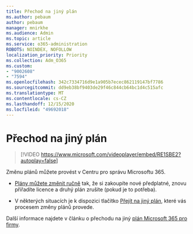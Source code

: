 ```yaml
---
title: Přechod na jiný plán
ms.author: pebaum
author: pebaum
manager: mnirkhe
ms.audience: Admin
ms.topic: article
ms.service: o365-administration
ROBOTS: NOINDEX, NOFOLLOW
localization_priority: Priority
ms.collection: Adm_O365
ms.custom:
- "9002608"
- "7594"
ms.openlocfilehash: 342c7334716d9e1a905b7ecec862119147bf7786
ms.sourcegitcommit: dd9eb38bf9403de29f46c844cb64bc1d4c515afc
ms.translationtype: MT
ms.contentlocale: cs-CZ
ms.lasthandoff: 12/15/2020
ms.locfileid: "49692018"
---
```

# <a name="switch-to-a-different-plan"></a>Přechod na jiný plán

> [!VIDEO https://www.microsoft.com/videoplayer/embed/RE1SBE2?autoplay=false]

Změnu plánů můžete provést v Centru pro správu Microsoftu 365.

- [Plány můžete změnit ručně](https://docs.microsoft.com/microsoft-365/commerce/subscriptions/switch-plans-manually) tak, že si zakoupíte nové předplatné, znovu přiřadíte licence a druhý plán zrušíte (pokud je to potřeba).

- V některých situacích je k dispozici tlačítko [Přejít na jiný plán](https://docs.microsoft.com/microsoft-365/commerce/subscriptions/switch-to-a-different-plan#use-the-switch-plans-button), které vás procesem změny plánů provede.

Další informace najdete v článku o přechodu na jiný [plán Microsoft 365 pro firmy](https://docs.microsoft.com/microsoft-365/commerce/subscriptions/switch-to-a-different-plan).
